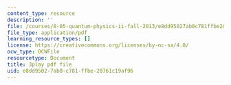 ```yaml
---
content_type: resource
description: ''
file: /courses/8-05-quantum-physics-ii-fall-2013/e8dd95027ab0c781ffbe20761c19af96_7Nrymx1ULis.pdf
file_type: application/pdf
learning_resource_types: []
license: https://creativecommons.org/licenses/by-nc-sa/4.0/
ocw_type: OCWFile
resourcetype: Document
title: 3play pdf file
uid: e8dd9502-7ab0-c781-ffbe-20761c19af96
---
```

